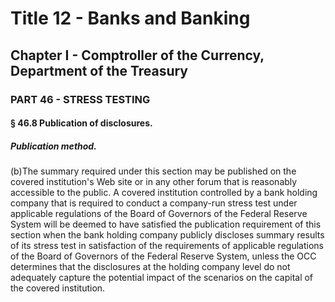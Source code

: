
# Title 12 - Banks and Banking
## Chapter I - Comptroller of the Currency, Department of the Treasury
### PART 46 - STRESS TESTING
#### § 46.8 Publication of disclosures.
##### Publication method.

(b)The summary required under this section may be published on the covered institution's Web site or in any other forum that is reasonably accessible to the public. A covered institution controlled by a bank holding company that is required to conduct a company-run stress test under applicable regulations of the Board of Governors of the Federal Reserve System will be deemed to have satisfied the publication requirement of this section when the bank holding company publicly discloses summary results of its stress test in satisfaction of the requirements of applicable regulations of the Board of Governors of the Federal Reserve System, unless the OCC determines that the disclosures at the holding company level do not adequately capture the potential impact of the scenarios on the capital of the covered institution.
